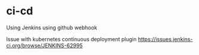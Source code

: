 # ci-cd
Using Jenkins
using github webhook




Issue with kubernetes continuous deployment plugin
https://issues.jenkins-ci.org/browse/JENKINS-62995
